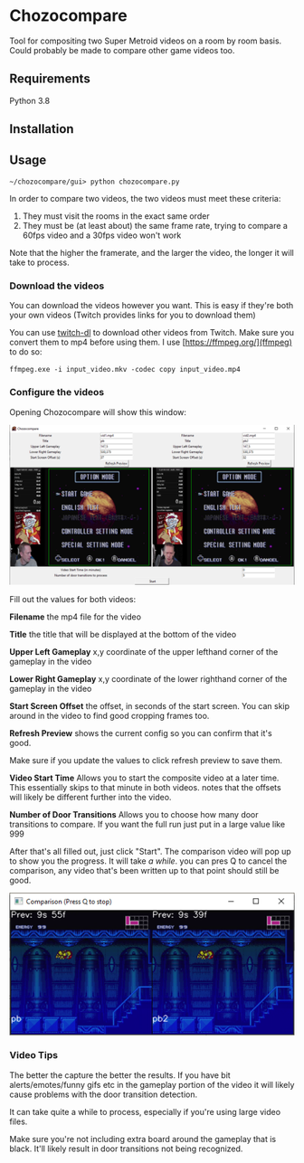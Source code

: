 Chozocompare
==============================

Tool for compositing two Super Metroid videos on a room by room basis.  Could probably be made to compare other game videos too.

Requirements
------------
Python 3.8

Installation
------------


Usage
-----

```shell
~/chozocompare/gui> python chozocompare.py
```

In order to compare two videos, the two videos must meet these criteria:
1. They must visit the rooms in the exact same order
2. They must be (at least about) the same frame rate, trying to compare a 60fps video and a 30fps video won't work

Note that the higher the framerate, and the larger the video, the longer it will take to process.

### Download the videos
You can download the videos however you want.  This is easy if they're both your own videos (Twitch provides links for you to download them)

You can use [twitch-dl](https://github.com/ihaunek/twitch-dl) to download other videos from Twitch.  Make sure you convert them to mp4 before using them.  I use [https://ffmpeg.org/](ffmpeg) to do so:
```shell
ffmpeg.exe -i input_video.mkv -codec copy input_video.mp4
```

### Configure the videos

Opening Chozocompare will show this window:

![img.png](documentation/img.png)

Fill out the values for both videos:

**Filename** the mp4 file for the video

**Title** the title that will be displayed at the bottom of the video

**Upper Left Gameplay** x,y coordinate of the upper lefthand corner of the gameplay in the video

**Lower Right Gameplay** x,y coordinate of the lower righthand corner of the gameplay in the video

**Start Screen Offset** the offset, in seconds of the start screen. You can skip around in the video to find good cropping frames too.

**Refresh Preview** shows the current config so you can confirm that it's good.  

Make sure if you update the values to click refresh preview to save them.

**Video Start Time** Allows you to start the composite video at a later time.  This essentially skips to that minute in both videos.  notes that the offsets will likely be different further into the video.

**Number of Door Transitions** Allows you to choose how many door transitions to compare.  If you want the full run just put in a large value like 999

After that's all filled out, just click "Start".  The comparison video will pop up to show you the progress.  It will take *a while*.  you can pres Q to cancel the comparison, any video that's been written up to that point should still be good.

![img.png](documentation/comparisonPreview.png)

### Video Tips

The better the capture the better the results.  If you have bit alerts/emotes/funny gifs etc in the gameplay portion of the video it will likely cause problems with the door transition detection.

It can take quite a while to process, especially if you're using large video files.

Make sure you're not including extra board around the gameplay that is black.  It'll likely result in door transitions not being recognized.
